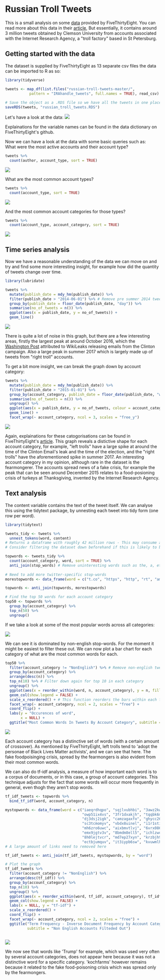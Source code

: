 # Russian Troll Tweets

This is a small analysis on some [data](https://github.com/fivethirtyeight/russian-troll-tweets) provided by FiveThirtyEight.
You can read more about this data in their [article](https://fivethirtyeight.com/features/why-were-sharing-3-million-russian-troll-tweets/),
But essentially, it contains around 3 million tweets obtained by Clemson University from accounts associated with the Internet Research
Agency, a "troll factory" based in St Petersburg.

Getting started with the data
-----------------------------

The dataset is supplied by FiveThirtyEight as 13 separate csv files the data can be imported to R as so:
```r
library(tidyverse)

tweets <- map_df(list.files("russian-troll-tweets-master/",
           pattern = "IRAhandle_tweets", full.names = TRUE), read_csv)
           
# Save the object as a .RDS file so we have all the tweets in one place for the future          
saveRDS(tweets, "russian_troll_tweets.RDS")
```
Let's have a look at the data:
![](https://github.com/TimHoare/tidytuesday/blob/master/images/trolltweetsimg1.png)

Explainations for the variable names can be found in the data dictionary on FiveThirtyEight's github. 

Now we can have a look at the data with some basic queries such as:\
What were the most active accounts and their account type?

```r
tweets %>%
  count(author, account_type, sort = TRUE)
```
![](https://github.com/TimHoare/tidytuesday/blob/master/images/trolltweetsimg2.png)

What are the most common account types?
```r
tweets %>%
  count(account_type, sort = TRUE)
```
![](https://github.com/TimHoare/tidytuesday/blob/master/images/trolltweetsimg3.png)

And the most common account categories for those types?
```r
tweets %>%
  count(account_type, account_category, sort = TRUE)
```
![](https://github.com/TimHoare/tidytuesday/blob/master/images/trolltweetsimg4.png)

Time series analysis
------------------

Now we have a reasonable understanding of the data we can move on and try and find some more interesting insight, for example
how did the quantity of tweets change over time.

```r
library(lubridate)

tweets %>%
  mutate(publish_date = mdy_hm(publish_date)) %>%
  filter(publish_date > "2014-06-01") %>% # Remove pre summer 2014 tweets
  group_by(publish_date = floor_date(publish_date, "day")) %>%
  summarise(no_of_tweets = n()) %>%
  ggplot(aes(x = publish_date, y = no_of_tweets)) +
  geom_line()
```
![](https://github.com/TimHoare/tidytuesday/blob/master/images/trolltweetsimg6.png)

There is quite a lot of noise in this graph, but there are a few interesting areas, firstly the largest peak at around October
2016, which the [Washington Post](https://www.washingtonpost.com/technology/2018/07/20/russian-operatives-blasted-tweets-ahead-huge-news-day-during-presidential-campaign-did-they-know-what-was-coming/?noredirect=on&utm_term=.20ee1040f1d1)
attributed to WikiLeaks releasing emails from the Clinton campaign. Also a large peak in summer 2017 which is largely made up of 
tweets from "right troll" accounts.

To get a bit more insight, we can break the graph down by account category: 

```r
tweets %>%
  mutate(publish_date = mdy_hm(publish_date)) %>%
  filter(publish_date > "2015-01-01") %>%
  group_by(account_category, publish_date = floor_date(publish_date, "week")) %>%
  summarise(no_of_tweets = n()) %>%
  ungroup() %>%
  ggplot(aes(x = publish_date, y = no_of_tweets, colour = account_category)) +
  geom_line() +
  facet_wrap(~ account_category, ncol = 3, scales = "free_y")
```
![](https://github.com/TimHoare/tidytuesday/blob/master/images/facetedlinegraph.png)

Again, explainations for these catogorisations can be found in FiveThirtyEight's [article](https://fivethirtyeight.com/features/why-were-sharing-3-million-russian-troll-tweets/).
This graph reveals a distictive shape for each account category, for example, "left trolls" have a large spike at around the time
of the Clinton Email's leak and the time of the election, and the "right trolls" have the aforementioned spike in summer 2017.
An interesting account category in my opinion, although rare in the dataset is the fearmongerer. The accounts spread news of a fake crisis, 
for example the peak that can be seen around December 2015 relates to a food-posioning crisis of turkeys at Thanksgiving, invented
by the Internet Research Agency.

Text analysis
------------

The content variable contains the text of the tweet itself. We can analyse this using the tidytext package, by unnesting each tweet
into tidy form (one row per word).

```r
library(tidytext)

tweets_tidy <- tweets %>%
  unnest_tokens(word, content) 
# Returns a dataframe with roughly 42 million rows - This may consume a lot of memory.
# Consider filtering the dataset down beforehand if this is likely to be an issue.

topwords <- tweets_tidy %>%
  count(account_category, word, sort = TRUE) %>%
  anti_join(stop_words) # Remove uninteresting words such as the, a, etc.
  
# Need to add more twitter-specific stop-words  
morestopwords <- data_frame(word = c("t.co", "https", "http", "rt", "amp")) 

topwords <- anti_join(topwords, morestopwords)

# Find the top 50 words for each account category
top50 <- topwords %>%
  group_by(account_category) %>%
  top_n(50) %>%
  ungroup()

```
If we take a look at some of the most popular words across all categories:

![](https://github.com/TimHoare/tidytuesday/blob/master/images/top50%20words.png)

We can see it is dominated by non-english stop-words. For the moment it might be easiest to filter these out.
We can now plot a bar chart for each category of what are the most common words for each.

```r
top50 %>%
  filter(account_category != "NonEnglish") %>% # Remove non-english tweets
  group_by(account_category) %>%
  arrange(desc(n)) %>%
  top_n(10) %>% # Filter down again for top 10 in each category
  ungroup() %>%
  ggplot(aes(x = reorder_within(word, n, account_category), y = n, fill = account_category)) +
  geom_col(show.legend = FALSE) +
  scale_x_reordered() + # This function reorders the bars within each facet
  facet_wrap(~ account_category, ncol = 2, scales = "free") +
  coord_flip() +
  labs(y = "Occurences of word",
       x = NULL) +
  ggtitle("Most Common Words In Tweets By Account Category", subtitle = "Uninteresting words and non-english accounts filtered out")
```
![](https://github.com/TimHoare/tidytuesday/blob/master/images/MostCommonWords.png)

Each account category has a distinctive set of words (with a certain amount of crossover). As mentioned by FiveThirtyEight, left
trolls tend to 'adopt the personae of Black Lives Matter activists', and we can see that here. The fake foodpoisinging crisis, spread
by the fearmongers is also evident from their most common words.

We can also do tf-idf analysis, a measure of how important each word is to a corpus of documents, or in this case, a group of 
account categories. This technique adjusts for the fact that some words will occur more frequently in general, even thogh they 
aren't stop words.

```r
tf_idf_tweets <- topwords %>%
  bind_tf_idf(word, account_category, n)  

mystopwords <- data_frame(word = c("iaeqrdhqpo", "sqjlvubhbi", "3awz2kwj5k", "uvjmw3ybii", "astirkb3e2",
                                   "owp51ix4vs", "3fr1dxakjh", "tqqbk6myee", "wdvm8zhf9r", "iaigyd28p2", 
                                   "dj3dsj2igk", "camzagaxfo", "ghycc26ncs", "5jcz3zfzgr", "mmpoxm8w1e", 
                                   "sc3tcmomyv", "vbdx8uinel", "i1r1stib0c", "vej2jtgj0l", "sa4fo4pwc2", 
                                   "mh6zro6uwc", "aixbmvtlvj", "6vrx086xej", "sam1moore", "line:bizgod",
                                   "emx9jgtv3v", "8bmdm8ell5", "ichlzwqg0y", "1js42r66sy", "1kpxto2hfw", 
                                   "8h0lejtvcr", "md7ep27xyn", "krzbjh9cfm", "mfbjijyl05", "mj4n1lcxvf",
                                   "ectbjumquv", "it3iypb6sw", "kvuwmlhscr"))
# A large amount of links need to removed here

tf_idf_tweets <- anti_join(tf_idf_tweets, mystopwords, by = "word")

# Plot the graph
tf_idf_tweets %>%
  filter(account_category != "NonEnglish") %>%
  arrange(desc(tf_idf)) %>%
  group_by(account_category) %>%
  top_n(10) %>%
  ungroup() %>%
  ggplot(aes(x = reorder_within(word, tf_idf, account_category), tf_idf, fill = account_category)) +
  geom_col(show.legend = FALSE) +
  labs(x = NULL, y = "tf-idf") +
  scale_x_reordered() +
  coord_flip() +
  facet_wrap(~ account_category, ncol = 2, scales = "free") +
  ggtitle("Term Frequency - Inverse Document Frequency by Account Category",
          subtitle = "Non English Accounts Filteded Out")
  
```
![](https://github.com/TimHoare/tidytuesday/blob/master/images/tf_idf_plot.png)

We now see that words like 'Trump' for example, which was used very often by several account categories, does
not appear here because it was not a distinctive word for a specific category. 'kochfarms' however remains because
it related to the fake food-poisoning crisis which was spread only by the fearmongers.























